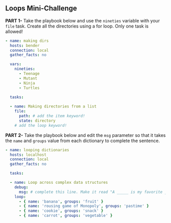 ## Loops Mini-Challenge

**PART 1-** Take the playbook below and use the `nineties` variable with your `file` task. Create all the directories using a for loop. Only one task is allowed!

```yaml
- name: making dirs
  hosts: bender
  connection: local
  gather_facts: no

  vars: 
    nineties:
      - Teenage
      - Mutant
      - Ninja
      - Turtles
      
  tasks:

  - name: Making directories from a list
    file:
      path: # add the item keyword!
      state: directory
    # add the loop keyword!
```



**PART 2-** Take the playbook below and edit the `msg` parameter so that it takes the `name` and `groups` value from each dictionary to complete the sentence.

```yaml
- name: looping dictionaries
  hosts: localhost
  connection: local
  gather_facts: no

  tasks:

  - name: Loop across complex data structures
    debug:
      msg: # complete this line. Make it read "A _____ is my favorite ____!"
    loop:
      - { name: 'banana', groups: 'fruit' }
      - { name: 'rousing game of Monopoly', groups: 'pastime' }
      - { name: 'cookie', groups: 'snack' }
      - { name: 'carrot', groups: 'vegetable' }
```

<!--
SOLUTION
```
- name: looping dictionaries
  hosts: localhost
  connection: local
  gather_facts: no

  tasks:

  - name: Loop across complex data structures
    debug:
      msg: "A {{ item.name }} is my favorite {{ item.groups }}!"
    loop:
      # what is returned is rep. by "item"
      - { name: 'banana', groups: 'fruit' }
      - { name: 'rousing game of Monopoly', groups: 'pastime' }
      - { name: 'cookie', groups: 'snack' }
      - { name: 'carrot', groups: 'vegetable' }
```
-->
